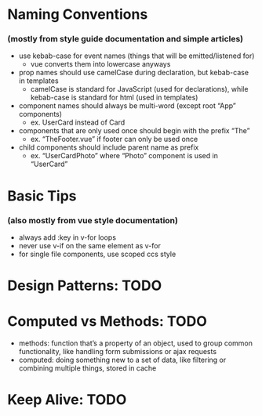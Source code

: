 # Naming Conventions
### (mostly from style guide documentation and simple articles)
- use kebab-case for event names (things that will be emitted/listened for)
    - vue converts them into lowercase anyways
- prop names should use camelCase during declaration, but kebab-case in templates
    - camelCase is standard for JavaScript (used for declarations), while kebab-case is standard for html (used in templates)
- component names should always be multi-word (except root “App” components)
    - ex. UserCard instead of Card
- components that are only used once should begin with the prefix “The”
    - ex. “TheFooter.vue” if footer can only be used once
- child components should include parent name as prefix
    - ex. “UserCardPhoto” where “Photo” component is used in “UserCard”

# Basic Tips
### (also mostly from vue style documentation)
- always add :key in v-for loops
- never use v-if on the same element as v-for
- for single file components, use scoped ccs style

# Design Patterns: TODO
 
# Computed vs Methods: TODO
- methods: function that’s a property of an object, used to group common functionality, like handling form submissions or ajax requests
- computed: doing something new to a set of data, like filtering or combining multiple things, stored in cache

# Keep Alive: TODO
